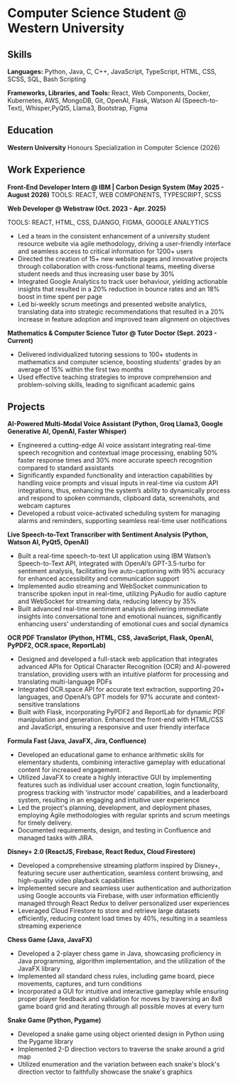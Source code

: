 # Computer Science Student @ Western University

## Skills
**Languages:** Python, Java, C, C++, JavaScript, TypeScript, HTML, CSS, SCSS, SQL, Bash Scripting

**Frameworks, Libraries, and Tools:** React, Web Components, Docker, Kubernetes, AWS, MongoDB, Git, OpenAI, Flask, Watson AI (Speech-to-Text), Whisper,PyQt5, Llama3, Bootstrap, Figma

## Education
**Western University**
Honours Specialization in Computer Science (2026)

## Work Experience
**Front-End Developer Intern @ IBM | Carbon Design System (May 2025 - August 2026)**
TOOLS: REACT, WEB COMPONENTS, TYPESCRIPT, SCSS

**Web Developer @ Webstraw (Oct. 2023 - Apr. 2025)**

TOOLS: REACT, HTML, CSS, DJANGO, FIGMA, GOOGLE ANALYTICS
- Led a team in the consistent enhancement of a university student resource website via agile methodology, driving a user-friendly interface and seamless access to critical information for 1200+ users
- Directed the creation of 15+ new website pages and innovative projects through collaboration with cross-functional teams, meeting diverse student needs and thus increasing user base by 30%
- Integrated Google Analytics to track user behaviour, yielding actionable insights that resulted in a 20% reduction in bounce rates and an 18% boost in time spent per page
- Led bi-weekly scrum meetings and presented website analytics, translating data into strategic recommendations that resulted in a 20% increase in feature adoption and improved team alignment on objectives

**Mathematics & Computer Science Tutor @ Tutor Doctor (Sept. 2023 - Current)**
- Delivered individualized tutoring sessions to 100+ students in mathematics and computer science, boosting students' grades by an average of 15% within the first two months
- Used effective teaching strategies to improve comprehension and problem-solving skills, leading to significant academic gains

## Projects
**AI-Powered Multi-Modal Voice Assistant (Python, Groq Llama3, Google Generative AI, OpenAI, Faster Whisper)**
- Engineered a cutting-edge AI voice assistant integrating real-time speech recognition and contextual image processing, enabling 50% faster response times and 30% more accurate speech recognition compared to standard assistants
- Significantly expanded functionality and interaction capabilities by handling voice prompts and visual inputs in real-time via custom API integrations, thus, enhancing the system’s ability to dynamically process and respond to spoken commands, clipboard data, screenshots, and webcam captures
- Developed a robust voice-activated scheduling system for managing alarms and reminders, supporting seamless real-time user notifications

**Live Speech-to-Text Transcriber with Sentiment Analysis (Python, Watson AI, PyQt5, OpenAI)**
- Built a real-time speech-to-text UI application using IBM Watson’s Speech-to-Text API, integrated with OpenAI’s GPT-3.5-turbo for sentiment analysis, facilitating live auto-captioning with 95% accuracy for enhanced accessibility and communication support
- Implemented audio streaming and WebSocket communication to transcribe spoken input in real-time, utilizing PyAudio for audio capture and WebSocket for streaming data, reducing latency by 35%
- Built advanced real-time sentiment analysis delivering immediate insights into conversational tone and emotional nuances, significantly enhancing users' understanding of emotional cues and social dynamics

**OCR PDF Translator (Python, HTML, CSS, JavaScript, Flask, OpenAI, PyPDF2, OCR.space, ReportLab)**
- Designed and developed a full-stack web application that integrates advanced APIs for Optical Character Recognition (OCR) and AI-powered translation, providing users with an intuitive platform for processing and translating multi-language PDFs
- Integrated OCR.space API for accurate text extraction, supporting 20+ languages, and OpenAI’s GPT models for 97% accurate and context-sensitive translations
- Built with Flask, incorporating PyPDF2 and ReportLab for dynamic PDF manipulation and generation. Enhanced the front-end with HTML/CSS and JavaScript, ensuring a responsive and user friendly interface

**Formula Fast (Java, JavaFX, Jira, Confluence)**
- Developed an educational game to enhance arithmetic skills for elementary students, combining interactive gameplay with educational content for increased engagement.
- Utilized JavaFX to create a highly interactive GUI by implementing features such as individual user account creation, login functionality, progress tracking with 'instructor mode' capabilities, and a leaderboard system, resulting in an engaging and intuitive user experience
- Led the project's planning, development, and deployment phases, employing Agile methodologies with regular sprints and scrum meetings for timely delivery.
- Documented requirements, design, and testing in Confluence and managed tasks with JIRA.

**Disney+ 2.0 (ReactJS, Firebase, React Redux, Cloud Firestore)**
- Developed a comprehensive streaming platform inspired by Disney+, featuring secure user authentication, seamless content browsing, and high-quality video playback capabilities
- Implemented secure and seamless user authentication and authorization using Google accounts via Firebase, with user information efficiently managed through React Redux to deliver personalized user experiences
- Leveraged Cloud Firestore to store and retrieve large datasets efficiently, reducing content load times by 40%, resulting in a seamless streaming experience

**Chess Game (Java, JavaFX)**
- Developed a 2-player chess game in Java, showcasing proficiency in Java programming, algorithm implementation, and the utilization of the JavaFX library
- Implemented all standard chess rules, including game board, piece movements, captures, and turn conditions
- Incorporated a GUI for intuitive and interactive gameplay while ensuring proper player feedback and validation for moves by traversing an 8x8 game board grid and iterating through all possible moves at every turn

**Snake Game (Python, Pygame)**
- Developed a snake game using object oriented design in Python using the Pygame library
- Implemented 2-D direction vectors to traverse the snake around a grid map
- Utilized enumeration and the variation between each snake's block's direction vector to faithfully showcase the snake's graphics



